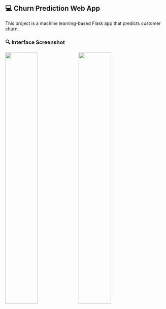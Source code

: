 ## 💻 Churn Prediction Web App

This project is a machine learning-based Flask app that predicts customer churn.

### 🔍 Interface Screenshot
<p float="left">
  <img src="images/interface1.png" width="45%" />
  <img src="images/interface2.png" width="45%" />
</p>
